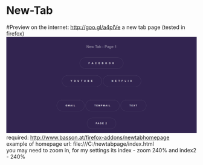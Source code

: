 # New-Tab
#Preview on the internet: http://goo.gl/a4plVe
a new tab page (tested in firefox)
![gif](https://raw.githubusercontent.com/CabbaLens/New-Tab/master/demo.gif)
required: http://www.basson.at/firefox-addons/newtabhomepage <br/>
example of homepage url: file:///C:/newtabpage/index.html <br/>
you may need to zoom in, for my settings its index - zoom 240% and index2 - 240%
